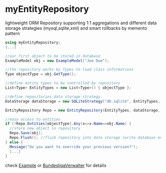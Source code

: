 # myEntityRepository
lightweight ORM Repository supporting 1:1 aggregations and different data storage strategies (mysql,sqlite,xml) and smart rollbacks by memento pattern

```c#
using myEntityRepository;
[...]

//our first object to be stored in database
ExampleModel obj = new ExampleModel("Joe Doe");

//the repository works by Types to load class informations
Type objectType = obj.GetType();

//define entity types to be controlled by repository
List<Type> EntityTypes = new List<Type>() { objectType }; 

//define repositories data storage strategy
DataStorage dataStorage = new SQLiteStrategy("db.sqlite", EntityTypes, debug); 

EntityRepository Repo = new EntityRepository(EntityTypes, dataStorage, debug);

//easy access to entities
if (!Repo.Entities[objectType].Any(x=>x.Name==obj.Name) {
  //store new object in repository
  Repo.Save(obj); 
  Repo.Flush(); //flush repository into data storage (write database entries)
} else {
  Message("Do you want to override your previous version?");
  [...]
}
```

check [Example](https://github.com/snoke/myEntityRepository/tree/master/myEntityRepository/Example)
or [BundesligaVerwalter](https://github.com/snoke/BundesligaVerwaltung) for details
